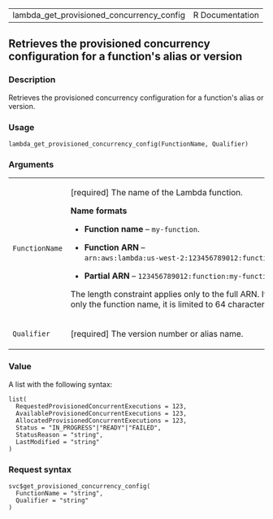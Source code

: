<table style="width: 100%;">
<tbody>
<tr class="odd">
<td>lambda_get_provisioned_concurrency_config</td>
<td style="text-align: right;">R Documentation</td>
</tr>
</tbody>
</table>

## Retrieves the provisioned concurrency configuration for a function's alias or version

### Description

Retrieves the provisioned concurrency configuration for a function's
alias or version.

### Usage

    lambda_get_provisioned_concurrency_config(FunctionName, Qualifier)

### Arguments

<table>
<colgroup>
<col style="width: 35%" />
<col style="width: 65%" />
</colgroup>
<tbody>
<tr class="odd">
<td><code
id="lambda_get_provisioned_concurrency_config_:_FunctionName">FunctionName</code></td>
<td><p>[required] The name of the Lambda function.</p>
<p><strong>Name formats</strong></p>
<ul>
<li><p><strong>Function name</strong> – <code
style="white-space: pre;">⁠my-function⁠</code>.</p></li>
<li><p><strong>Function ARN</strong> – <code
style="white-space: pre;">⁠arn:aws:lambda:us-west-2:123456789012:function:my-function⁠</code>.</p></li>
<li><p><strong>Partial ARN</strong> – <code
style="white-space: pre;">⁠123456789012:function:my-function⁠</code>.</p></li>
</ul>
<p>The length constraint applies only to the full ARN. If you specify
only the function name, it is limited to 64 characters in
length.</p></td>
</tr>
<tr class="even">
<td><code
id="lambda_get_provisioned_concurrency_config_:_Qualifier">Qualifier</code></td>
<td><p>[required] The version number or alias name.</p></td>
</tr>
</tbody>
</table>

### Value

A list with the following syntax:

    list(
      RequestedProvisionedConcurrentExecutions = 123,
      AvailableProvisionedConcurrentExecutions = 123,
      AllocatedProvisionedConcurrentExecutions = 123,
      Status = "IN_PROGRESS"|"READY"|"FAILED",
      StatusReason = "string",
      LastModified = "string"
    )

### Request syntax

    svc$get_provisioned_concurrency_config(
      FunctionName = "string",
      Qualifier = "string"
    )
